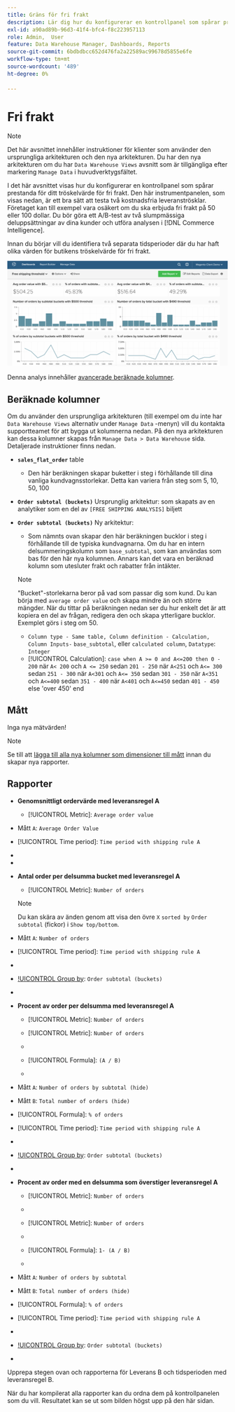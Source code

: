 ```yaml
---
title: Gräns för fri frakt
description: Lär dig hur du konfigurerar en kontrollpanel som spårar prestanda för ditt tröskelvärde för fri frakt.
exl-id: a90ad89b-96d3-41f4-bfc4-f8c223957113
role: Admin,  User
feature: Data Warehouse Manager, Dashboards, Reports
source-git-commit: 6bdbdbcc652d476fa2a22589ac99678d5855e6fe
workflow-type: tm+mt
source-wordcount: '489'
ht-degree: 0%

---
```


# Fri frakt

>[!NOTE]
>
>Det här avsnittet innehåller instruktioner för klienter som använder den ursprungliga arkitekturen och den nya arkitekturen. Du har den nya arkitekturen om du har `Data Warehouse Views` avsnitt som är tillgängliga efter markering `Manage Data` i huvudverktygsfältet.

I det här avsnittet visas hur du konfigurerar en kontrollpanel som spårar prestanda för ditt tröskelvärde för fri frakt. Den här instrumentpanelen, som visas nedan, är ett bra sätt att testa två kostnadsfria leveranströsklar. Företaget kan till exempel vara osäkert om du ska erbjuda fri frakt på 50 eller 100 dollar. Du bör göra ett A/B-test av två slumpmässiga deluppsättningar av dina kunder och utföra analysen i [!DNL Commerce Intelligence].

Innan du börjar vill du identifiera två separata tidsperioder där du har haft olika värden för butikens tröskelvärde för fri frakt.

![](../../assets/free_shipping_threshold.png)

Denna analys innehåller [avancerade beräknade kolumner](../data-warehouse-mgr/adv-calc-columns.md).

## Beräknade kolumner

Om du använder den ursprungliga arkitekturen (till exempel om du inte har `Data Warehouse Views` alternativ under `Manage Data` -menyn) vill du kontakta supportteamet för att bygga ut kolumnerna nedan. På den nya arkitekturen kan dessa kolumner skapas från `Manage Data > Data Warehouse` sida. Detaljerade instruktioner finns nedan.

* **`sales_flat_order`** table
   * Den här beräkningen skapar buketter i steg i förhållande till dina vanliga kundvagnsstorlekar. Detta kan variera från steg som 5, 10, 50, 100

* **`Order subtotal (buckets)`** Ursprunglig arkitektur: som skapats av en analytiker som en del av `[FREE SHIPPING ANALYSIS]` biljett
* **`Order subtotal (buckets)`** Ny arkitektur:
   * Som nämnts ovan skapar den här beräkningen bucklor i steg i förhållande till de typiska kundvagnarna. Om du har en intern delsummeringskolumn som `base_subtotal`, som kan användas som bas för den här nya kolumnen. Annars kan det vara en beräknad kolumn som utesluter frakt och rabatter från intäkter.

  >[!NOTE]
  >
  >&quot;Bucket&quot;-storlekarna beror på vad som passar dig som kund. Du kan börja med `average order value` och skapa mindre än och större mängder. När du tittar på beräkningen nedan ser du hur enkelt det är att kopiera en del av frågan, redigera den och skapa ytterligare bucklor. Exemplet görs i steg om 50.

   * `Column type - Same table, Column definition - Calculation, Column Inputs-` `base_subtotal`, eller `calculated column`, `Datatype`: `Integer`
   * [!UICONTROL Calculation]: `case when A >= 0 and A<=200 then 0 - 200`
när `A< 200` och `A <= 250` sedan `201 - 250`
när `A<251` och `A<= 300` sedan `251 - 300`
när `A<301` och `A<= 350` sedan `301 - 350`
när `A<351` och `A<=400` sedan `351 - 400`
när `A<401` och `A<=450` sedan `401 - 450`
else &#39;over 450&#39; end


## Mått

Inga nya mätvärden!

>[!NOTE]
>
>Se till att [lägga till alla nya kolumner som dimensioner till mått](../data-warehouse-mgr/manage-data-dimensions-metrics.md) innan du skapar nya rapporter.

## Rapporter

* **Genomsnittligt ordervärde med leveransregel A**
   * [!UICONTROL Metric]: `Average order value`

* Mått `A`: `Average Order Value`
* [!UICONTROL Time period]: `Time period with shipping rule A`
* 
  [!UICONTROL Interval]: `None`
* 
  [!UICONTROL Chart Type]: `Scalar`

* **Antal order per delsumma bucket med leveransregel A**
   * [!UICONTROL Metric]: `Number of orders`

  >[!NOTE]
  >
  >Du kan skära av änden genom att visa den övre `X` `sorted by` `Order subtotal` (fickor) i `Show top/bottom`.

* Mått `A`: `Number of orders`
* [!UICONTROL Time period]: `Time period with shipping rule A`
* 
  [!UICONTROL Interval]: `None`
* [!UICONTROL Group by]: `Order subtotal (buckets)`
* 
  [!UICONTROL Chart Type]: `Column`

* **Procent av order per delsumma med leveransregel A**
   * [!UICONTROL Metric]: `Number of orders`

   * [!UICONTROL Metric]: `Number of orders`
   * 
     [!UICONTROL Group by]: `Independent`
   * [!UICONTROL Formula]: `(A / B)`
   * 
     [!UICONTROL Format]: `%`

* Mått `A`: `Number of orders by subtotal (hide)`
* Mått `B`: `Total number of orders (hide)`
* [!UICONTROL Formula]: `% of orders`
* [!UICONTROL Time period]: `Time period with shipping rule A`
* 
  [!UICONTROL Interval]: `None`
* [!UICONTROL Group by]: `Order subtotal (buckets)`
* 
  [!UICONTROL Chart Type]: `Line`

* **Procent av order med en delsumma som överstiger leveransregel A**
   * [!UICONTROL Metric]: `Number of orders`
   * 
     [!UICONTROL Perspective]: `Cumulative`

   * [!UICONTROL Metric]: `Number of orders`
   * 
     [!UICONTROL Group by]: `Independent`

   * [!UICONTROL Formula]: `1- (A / B)`
   * 
     [!UICONTROL Format]: `%`

* Mått `A`: `Number of orders by subtotal`
* Mått `B`: `Total number of orders (hide)`
* [!UICONTROL Formula]: `% of orders`
* [!UICONTROL Time period]: `Time period with shipping rule A`
* 
  [!UICONTROL Interval]: `None`
* [!UICONTROL Group by]: `Order subtotal (buckets)`
* 
  [!UICONTROL Chart Type]: `Line`


Upprepa stegen ovan och rapporterna för Leverans B och tidsperioden med leveransregel B.

När du har kompilerat alla rapporter kan du ordna dem på kontrollpanelen som du vill. Resultatet kan se ut som bilden högst upp på den här sidan.
